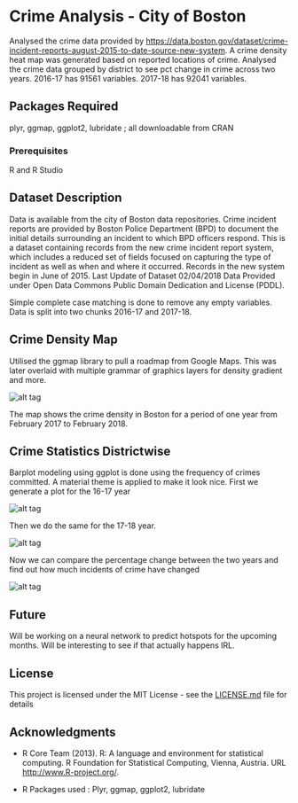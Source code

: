 # Crime Analysis - City of Boston

Analysed the crime data provided by https://data.boston.gov/dataset/crime-incident-reports-august-2015-to-date-source-new-system. 
A crime density heat map was generated based on reported locations of crime.
Analysed the crime data grouped by district to see pct change in crime across two years.
2016-17 has 91561 variables.
2017-18 has 92041 variables.

## Packages Required

plyr, ggmap, ggplot2, lubridate ; all downloadable from CRAN

### Prerequisites

R and R Studio

## Dataset Description

Data is available from the city of Boston data repositories. Crime incident reports are provided by Boston Police Department (BPD) to document the initial details surrounding an incident to which BPD officers respond. This is a dataset containing records from the new crime incident report system, which includes a reduced set of fields focused on capturing the type of incident as well as when and where it occurred. Records in the new system begin in June of 2015.
Last Update of Dataset 02/04/2018 
Data Provided under Open Data Commons Public Domain Dedication and License (PDDL).

Simple complete case matching is done to remove any empty variables. Data is split into two chunks 2016-17 and 2017-18.

## Crime Density Map

Utilised the ggmap library to pull a roadmap from Google Maps. This was later overlaid with multiple grammar of graphics layers for density gradient and more.

![alt tag](https://user-images.githubusercontent.com/10093954/36330214-d1dc9344-1336-11e8-9b17-cb1a66cdea23.jpeg)

The map shows the crime density in Boston for a period of one year from February 2017 to February 2018. 

## Crime Statistics Districtwise

Barplot modeling using ggplot is done using the frequency of crimes committed.
A material theme is applied to make it look nice. First we generate a plot for the 16-17 year

![alt tag](https://user-images.githubusercontent.com/10093954/36330202-c209c126-1336-11e8-81ac-41a0234bc28b.jpeg)

Then we do the same for the 17-18 year.

![alt tag](https://user-images.githubusercontent.com/10093954/36330213-d1d155a6-1336-11e8-8536-bf77e99450e5.jpeg)

Now we can compare the percentage change between the two years and find out how much incidents of crime have changed

![alt tag](https://user-images.githubusercontent.com/10093954/36330215-d1e90052-1336-11e8-8052-07571a413c82.jpeg)

## Future

Will be working on a neural network to predict hotspots for the upcoming months. Will be interesting to see if that actually happens IRL.

## License

This project is licensed under the MIT License - see the [LICENSE.md](LICENSE.md) file for details

## Acknowledgments

*  R Core Team (2013). R: A language and environment for statistical
  computing. R Foundation for Statistical Computing, Vienna, Austria.
  URL http://www.R-project.org/.

* R Packages used : Plyr, ggmap, ggplot2, lubridate

